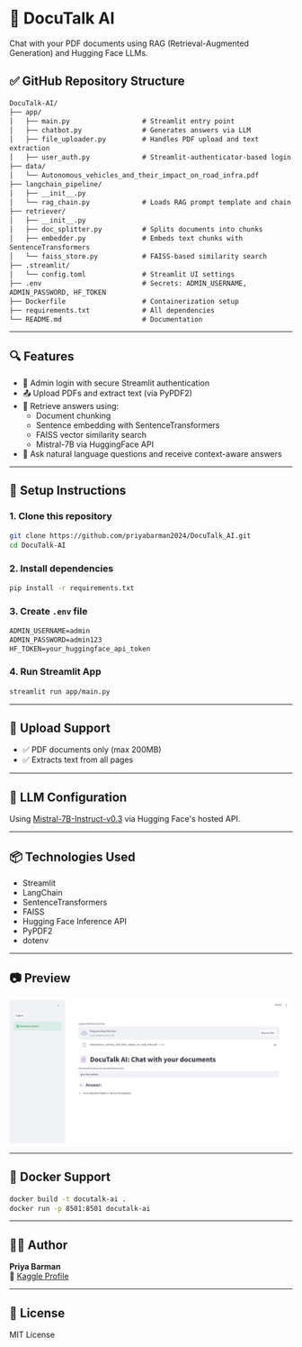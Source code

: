 
# 📄 DocuTalk AI

Chat with your PDF documents using RAG (Retrieval-Augmented Generation) and Hugging Face LLMs.

## ✅ GitHub Repository Structure

```
DocuTalk-AI/
├── app/
│   ├── main.py                  # Streamlit entry point
│   ├── chatbot.py               # Generates answers via LLM
│   ├── file_uploader.py         # Handles PDF upload and text extraction
│   ├── user_auth.py             # Streamlit-authenticator-based login
├── data/
│   └── Autonomous_vehicles_and_their_impact_on_road_infra.pdf
├── langchain_pipeline/
│   ├── __init__.py
│   └── rag_chain.py             # Loads RAG prompt template and chain
├── retriever/
│   ├── __init__.py
│   ├── doc_splitter.py          # Splits documents into chunks
│   ├── embedder.py              # Embeds text chunks with SentenceTransformers
│   └── faiss_store.py           # FAISS-based similarity search
├── .streamlit/
│   └── config.toml              # Streamlit UI settings
├── .env                         # Secrets: ADMIN_USERNAME, ADMIN_PASSWORD, HF_TOKEN
├── Dockerfile                   # Containerization setup
├── requirements.txt             # All dependencies
└── README.md                    # Documentation
```

---

## 🔍 Features

- 🔐 Admin login with secure Streamlit authentication
- 📤 Upload PDFs and extract text (via PyPDF2)
- 🧠 Retrieve answers using:
  - Document chunking
  - Sentence embedding with SentenceTransformers
  - FAISS vector similarity search
  - Mistral-7B via HuggingFace API
- 💬 Ask natural language questions and receive context-aware answers

---

## 🚀 Setup Instructions

### 1. Clone this repository

```bash
git clone https://github.com/priyabarman2024/DocuTalk_AI.git
cd DocuTalk-AI
```

### 2. Install dependencies

```bash
pip install -r requirements.txt
```

### 3. Create `.env` file

```env
ADMIN_USERNAME=admin
ADMIN_PASSWORD=admin123
HF_TOKEN=your_huggingface_api_token
```

### 4. Run Streamlit App

```bash
streamlit run app/main.py
```

---

## 📁 Upload Support

* ✅ PDF documents only (max 200MB)
* ✅ Extracts text from all pages

---

## 🧠 LLM Configuration

Using [Mistral-7B-Instruct-v0.3](https://huggingface.co/mistralai/Mistral-7B-Instruct-v0.3) via Hugging Face's hosted API.

---

## 📦 Technologies Used

* Streamlit
* LangChain
* SentenceTransformers
* FAISS
* Hugging Face Inference API
* PyPDF2
* dotenv


---

## 📷 Preview

![App Preview](output.png)

---

## 🐳 Docker Support

```bash
docker build -t docutalk-ai .
docker run -p 8501:8501 docutalk-ai
```

---

## 👩‍💻 Author

**Priya Barman**  
🔗 [Kaggle Profile](https://www.kaggle.com/priyabarman2024)

---

## 📝 License

MIT License
